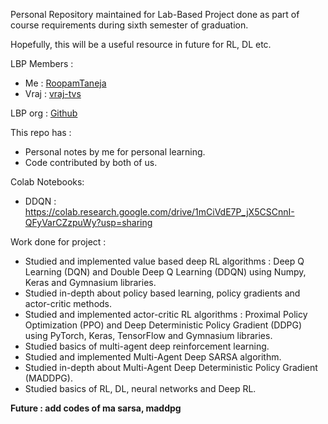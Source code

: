Personal Repository maintained for Lab-Based Project done as part of course requirements during sixth semester of graduation.

Hopefully, this will be a useful resource in future for RL, DL etc.

LBP Members :

- Me : [RoopamTaneja](https://github.com/RoopamTaneja)
- Vraj : [vraj-tvs](https://github.com/vraj-tvs)

LBP org : [Github](https://github.com/Project-Group-LBP)

This repo has :

- Personal notes by me for personal learning.
- Code contributed by both of us.

Colab Notebooks:

- DDQN : https://colab.research.google.com/drive/1mCiVdE7P_jX5CSCnnI-QFyVarCZzpuWy?usp=sharing

Work done for project :

- Studied and implemented value based deep RL algorithms : Deep Q Learning (DQN) and Double Deep Q Learning (DDQN) using Numpy, Keras and Gymnasium libraries.
- Studied in-depth about policy based learning, policy gradients and actor-critic methods.
- Studied and implemented actor-critic RL algorithms : Proximal Policy Optimization (PPO) and Deep Deterministic Policy Gradient (DDPG) using PyTorch, Keras, TensorFlow and Gymnasium libraries.
- Studied basics of multi-agent deep reinforcement learning.
- Studied and implemented Multi-Agent Deep SARSA algorithm.
- Studied in-depth about Multi-Agent Deep Deterministic Policy Gradient (MADDPG).
- Studied basics of RL, DL, neural networks and Deep RL.

**Future : add codes of ma sarsa, maddpg**